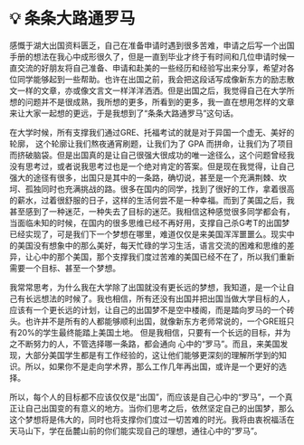 # 💡 条条大路通罗马

&#x20;   感慨于湖大出国资料匮乏，自己在准备申请时遇到很多苦难，申请之后写一个出国手册的想法在我心中成形很久了，但是一直到毕业才终于有时间和几位申请时候一直交流的好朋友将自己准备、申请和赴美的一些经历和经验写出来分享，希望对各位同学能够起到一些帮助。也许在出国之前，我会把这段话写成像新东方的励志散文一样的文章，亦或像文言文一样洋洋洒洒。但是出国之后，我觉得自己在大学所想的问题并不是很成熟，我所想的更多，所看到的更多，我一直在想用怎样的文章来让大家一起想的更远，于是我想到了“条条大路通罗马”这句话。

&#x20;   在大学时候，所有支撑我们通过GRE、托福考试的就是对于异国一个虚无、美好的轮廓， 这个轮廓让我们熬夜通宵刷题，让我们为了 GPA 而拼命，让我们为了项目而挤破脑袋。但是出国真的是让自己很强大很成功的唯一途径么，这个问题曾经我没有思考过，或者说我思考过也是一个绝对肯定的答案。但是现在我觉得，让自己强大的途径有很多，出国只是其中的一条路，确切说，甚至是一个充满荆棘、坎坷、孤独同时也充满挑战的路。很多在国内的同学，找到了很好的工作，拿着很高的薪水，过着很舒服的日子，这样的生活何尝不是一种幸福。而到了美国之后，我甚至感到了一种迷茫，一种失去了目标的迷茫。我相信这种感觉很多同学都会有，当面临未知的时候，在国内的很多思维已经不再好用，支撑自己杀G考T的出国梦已经实现了，可是我们下一个梦想在哪里，难道仅仅是来美国浑浑噩噩么。现实中的美国没有想象中的那么美好，每天忙碌的学习生活，语言交流的困难和思维的差异，让心中的那个美国，那个支撑我们度过苦难的美国已经不在了，所以我们重新需要一个目标、甚至一个梦想。

&#x20;   我常常思考，为什么我在大学除了出国就没有更长远的梦想，我知道，是一个让自己有长远想法的时候了。我也相信，所有还没有出国并把出国当做大学目标的人，应该有一个更长远的计划，让自己的出国梦不是空中楼阁，而是踏向罗马的一个砖头。也许并不是所有的人都能够顺利出国，就像新东方老师常说的，一个GRE班只有20%的学生最终能踏上美国土地。 但是我相信，只要有一个长远的目标，并为之不断努力的人，不管选择哪一条路，都会通向 心中的“罗马”。而且，来美国发现，大部分美国学生都是有工作经验的，这让他们能够更深刻的理解所学到的知识。所以，如果你不是走向学术界，那么工作几年再出国，或许是一个更好的选择。&#x20;

&#x20;   所以，每个人的目标都不应该仅仅是“出国”，而应该是自己心中的“罗马”，一个真正让自己出国变的有意义的地方。当你们思考之后，依然坚定自己的出国梦，那么这个梦想将是伟大的，同时也将支撑你们度过一切苦难的时光。我将由衷祝福活在天马山下，学在岳麓山前的你们能实现自己的理想，通往心中的“罗马”。
